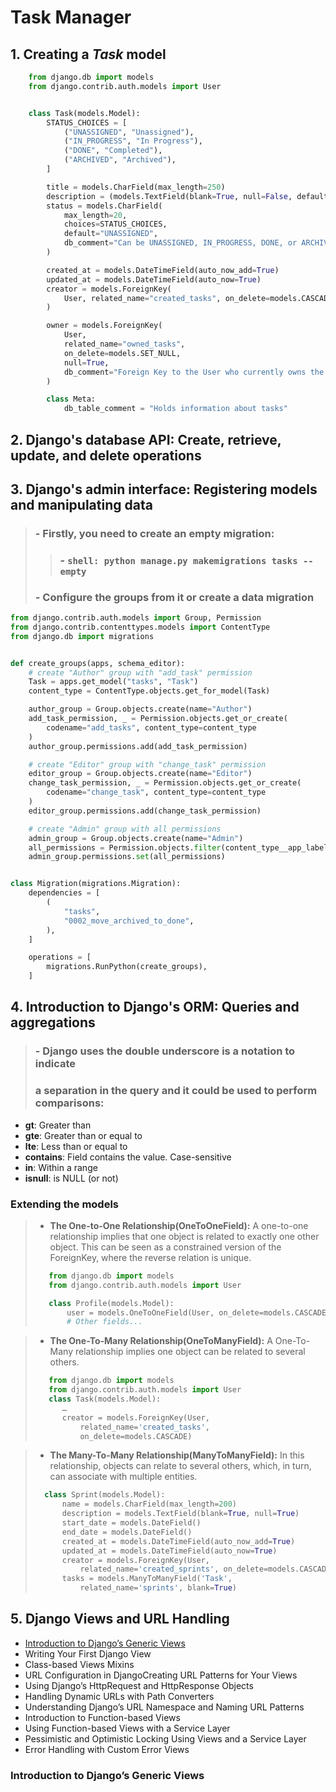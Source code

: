 # Task Manager
## 1. Creating a ***Task*** model
```python 
    from django.db import models
    from django.contrib.auth.models import User


    class Task(models.Model):
        STATUS_CHOICES = [
            ("UNASSIGNED", "Unassigned"),
            ("IN_PROGRESS", "In Progress"),
            ("DONE", "Completed"),
            ("ARCHIVED", "Archived"),
        ]

        title = models.CharField(max_length=250)
        description = (models.TextField(blank=True, null=False, default=""),)
        status = models.CharField(
            max_length=20,
            choices=STATUS_CHOICES,
            default="UNASSIGNED",
            db_comment="Can be UNASSIGNED, IN_PROGRESS, DONE, or ARCHIVED",
        )

        created_at = models.DateTimeField(auto_now_add=True)
        updated_at = models.DateTimeField(auto_now=True)
        creator = models.ForeignKey(
            User, related_name="created_tasks", on_delete=models.CASCADE
        )

        owner = models.ForeignKey(
            User,
            related_name="owned_tasks",
            on_delete=models.SET_NULL,
            null=True,
            db_comment="Foreign Key to the User who currently owns the task.",
        )

        class Meta:
            db_table_comment = "Holds information about tasks"
```
## 2. Django's database API: Create, retrieve, update, and delete operations
## 3. Django's admin interface: Registering models and manipulating data
> ### - Firstly, you need to create an empty migration:
>> ### - ```shell: python manage.py makemigrations tasks --empty```
> ### - Configure the groups from it or create a data migration
```python
from django.contrib.auth.models import Group, Permission
from django.contrib.contenttypes.models import ContentType
from django.db import migrations


def create_groups(apps, schema_editor):
    # create "Author" group with "add_task" permission
    Task = apps.get_model("tasks", "Task")
    content_type = ContentType.objects.get_for_model(Task)

    author_group = Group.objects.create(name="Author")
    add_task_permission, _ = Permission.objects.get_or_create(
        codename="add_tasks", content_type=content_type
    )
    author_group.permissions.add(add_task_permission)

    # create "Editor" group with "change_task" permission
    editor_group = Group.objects.create(name="Editor")
    change_task_permission, _ = Permission.objects.get_or_create(
        codename="change_task", content_type=content_type
    )
    editor_group.permissions.add(change_task_permission)

    # create "Admin" group with all permissions
    admin_group = Group.objects.create(name="Admin")
    all_permissions = Permission.objects.filter(content_type__app_label="tasks")
    admin_group.permissions.set(all_permissions)


class Migration(migrations.Migration):
    dependencies = [
        (
            "tasks",
            "0002_move_archived_to_done",
        ),
    ]

    operations = [
        migrations.RunPython(create_groups),
    ]
```
## 4. Introduction to Django's ORM: Queries and aggregations
> ### - Django uses the double underscore is a notation to indicate 
> ###  a separation in the query and it could be used to perform comparisons:
- **gt**: Greater than
- **gte**: Greater than or equal to
- **lte**: Less than or equal to
- **contains**: Field contains the value. Case-sensitive
- **in**: Within a range
- **isnull**: is NULL (or not)

### Extending the models

> - **The One-to-One Relationship(OneToOneField):** A one-to-one relationship
>implies that one object is related to exactly one other object. This can be
>seen as a constrained version of the ForeignKey, where the reverse relation
>is unique.
> ```python 
>    from django.db import models
>    from django.contrib.auth.models import User
>
>    class Profile(models.Model):
>        user = models.OneToOneField(User, on_delete=models.CASCADE)
>        # Other fields...
>```

> - **The One-To-Many Relationship(OneToManyField):** A One-To-Many relationship implies one object can be related to several others.
>```python
>    from django.db import models
>    from django.contrib.auth.models import User
>    class Task(models.Model):
>       …
>       creator = models.ForeignKey(User,
>           related_name='created_tasks', 
>           on_delete=models.CASCADE)
>```

> - **The Many-To-Many Relationship(ManyToManyField):** In this relationship, objects can relate to
several others, which, in turn, can associate with multiple entities.
>```python
>   class Sprint(models.Model):
>       name = models.CharField(max_length=200)
>       description = models.TextField(blank=True, null=True)
>       start_date = models.DateField()
>       end_date = models.DateField()
>       created_at = models.DateTimeField(auto_now_add=True)
>       updated_at = models.DateTimeField(auto_now=True)
>       creator = models.ForeignKey(User,
>           related_name='created_sprints', on_delete=models.CASCADE)
>       tasks = models.ManyToManyField('Task',
>           related_name='sprints', blank=True)
>   ```

## 5. Django Views and URL Handling


- [Introduction to Django’s Generic Views](#Introduction-to-Django’s-Generic-Views)
- Writing Your First Django View
- Class-based Views Mixins
- URL Configuration in DjangoCreating URL Patterns for Your Views
- Using Django’s HttpRequest and HttpResponse Objects
- Handling Dynamic URLs with Path Converters
- Understanding Django’s URL Namespace and Naming URL Patterns
- Introduction to Function-based Views
- Using Function-based Views with a Service Layer
- Pessimistic and Optimistic Locking Using Views and a Service Layer
- Error Handling with Custom Error Views

### Introduction to Django’s Generic Views
